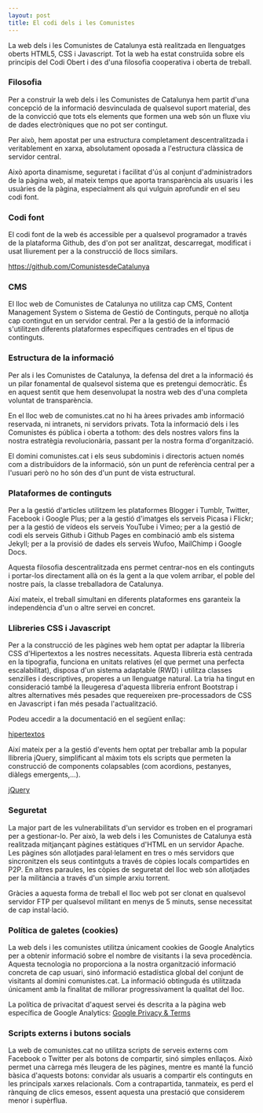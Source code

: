 ```yaml
---
layout: post
title: El codi dels i les Comunistes
---
```


La web dels i les Comunistes de Catalunya està realitzada en llenguatges oberts HTML5, CSS i Javascript. Tot la web ha estat construïda sobre els principis del Codi Obert i des d'una filosofia cooperativa i oberta de treball.

### Filosofia

Per a construir la web dels i les Comunistes de Catalunya hem partit d'una concepció de la informació desvinculada de qualsevol suport material, des de la convicció que tots els elements que formen una web són un fluxe viu de dades electròniques que no pot ser contingut.

Per això, hem apostat per una estructura completament descentralitzada i veritablement en xarxa, absolutament oposada a l'estructura clàssica de servidor central.

Això aporta dinamisme, seguretat i facilitat d'ús al conjunt d'administradors de la pàgina web, al mateix temps que aporta transparència als usuaris i les usuàries de la pàgina, especialment als qui vulguin aprofundir en el seu codi font.

### Codi font

El codi font de la web és accessible per a qualsevol programador a través de la plataforma Github, des d'on pot ser analitzat, descarregat, modificat i usat lliurement per a la construcció de llocs similars.

<div class="button-centered"><a href="https://github.com/ComunistesdeCatalunya/comunistesdecatalunya.github.io" class="button flat red" title="Comunistes de Catalunya a Github">https://github.com/ComunistesdeCatalunya</a></div>

### CMS

El lloc web de Comunistes de Catalunya no utilitza cap CMS, Content Management System o Sistema de Gestió de Continguts, perquè no allotja cap contingut en un servidor central. Per a la gestió de la informació s'utilitzen diferents plataformes específiques centrades en el tipus de continguts.

### Estructura de la informació

Per als i les Comunistes de Catalunya, la defensa del dret a la informació és un pilar fonamental de qualsevol sistema que es pretengui democràtic. És en aquest sentit que hem desenvolupat la nostra web des d'una completa voluntat de transparència.

En el lloc web de comunistes.cat no hi ha àrees privades amb informació reservada, ni intranets, ni servidors privats. Tota la informació dels i les Comunistes és pública i oberta a tothom: des dels nostres valors fins la nostra estratègia revolucionària, passant per la nostra forma d'organització.

El domini comunistes.cat i els seus subdominis i directoris actuen només com a distribuïdors de la informació, són un punt de referència central per a l'usuari però no ho són des d'un punt de vista estructural.

### Plataformes de continguts

Per a la gestió d'articles utilitzem les plataformes Blogger i Tumblr, Twitter, Facebook i Google Plus; per a la gestió d'imatges els serveis Picasa i Flickr; per a la gestió de vídeos els serveis YouTube i Vimeo; per a la gestió de codi els serveis Github i Github Pages en combinació amb els sistema Jekyll; per a la provisió de dades els serveis Wufoo, MailChimp i Google Docs.

Aquesta filosofia descentralitzada ens permet centrar-nos en els continguts i portar-los directament allà on és la gent a la que volem arribar, el poble del nostre país, la classe treballadora de Catalunya.

Així mateix, el treball simultani en diferents plataformes ens garanteix la independència d'un o altre servei en concret. 

### Llibreries CSS i Javascript

Per a la construcció de les pàgines web hem optat per adaptar la llibreria CSS d'Hipertextos a les nostres necessitats. Aquesta llibreria està centrada en la tipografia, funciona en unitats relatives (el que permet una perfecta escalabilitat), disposa d'un sistema adaptable (RWD) i utilitza classes senzilles i descriptives, properes a un llenguatge natural. La tria ha tingut en consideració també la lleugeresa d'aquesta llibreria enfront Bootstrap i altres alternatives més pesades que requereixen pre-processadors de CSS en Javascript i fan més pesada l'actualització. 

Podeu accedir a la documentació en el següent enllaç:

<div class="button-centered"><a href="https://github.com/hipertextos/hipertextosfw-v0.8" class="button flat asphalt" title="Hipertextos Framework a Github">hipertextos</a></div>

Així mateix per a la gestió d'events hem optat per treballar amb la popular llibreria jQuery, simplificant al màxim tots els scripts que permeten la construcció de components colapsables (com acordions, pestanyes, diàlegs emergents,...).

<div class="button-centered"><a href="https://github.com/jquery/jquery" class="button flat asphalt" title="jQuery a Github">jQuery</a></div>

### Seguretat

La major part de les vulnerabilitats d'un servidor es troben en el programari per a gestionar-lo. Per això, la web dels i les Comunistes de Catalunya està realitzada mitjançant pàgines estàtiques d'HTML en un servidor Apache. Les pàgines són allotjades paral·lelament en tres o més servidors que sincronitzen els seus contintguts a través de còpies locals compartides en P2P. En altres paraules, les còpies de seguretat del lloc web són allotjades per la militància a través d'un simple arxiu torrent.

Gràcies a aquesta forma de treball el lloc web pot ser clonat en qualsevol servidor FTP per qualsevol militant en menys de 5 minuts, sense necessitat de cap instal·lació.

### Política de galetes (cookies)

<p>La web dels i les comunistes utilitza únicament cookies de Google Analytics per a obtenir informació sobre el nombre de visitants i la seva procedència. Aquesta tecnologia no proporciona a la nostra organització informació concreta de cap usuari, sinó informació estadística global del conjunt de visitants al domini comunistes.cat. La informació obtinguda és utilitzada únicament amb la finalitat de millorar progressivament la qualitat del lloc.</p>
<p>La política de privacitat d'aquest servei és descrita a la pàgina web específica de Google Analytics: <a href="http://www.google.com/policies/privacy/" title="Google Privacy & Terms">Google Privacy & Terms</a></p>

### Scripts externs i butons socials

La web de comunistes.cat no utilitza scripts de serveis externs com Facebook o Twitter per als botons de compartir, sinó simples enllaços. Això permet una càrrega més lleugera de les pàgines, mentre es manté la funció bàsica d'aquests botons: convidar als usuaris a compartir els continguts en les principals xarxes relacionals. Com a contrapartida, tanmateix, es perd el rànquing de clics emesos, essent aquesta una prestació que considerem menor i supèrflua.